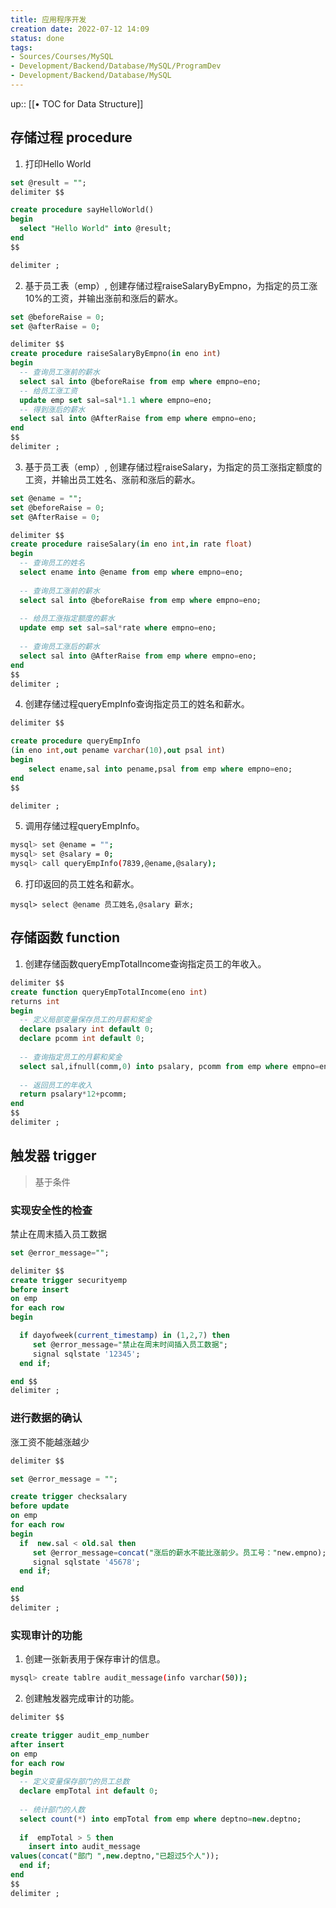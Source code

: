 ```yaml
---
title: 应用程序开发
creation date: 2022-07-12 14:09 
status: done
tags:
- Sources/Courses/MySQL
- Development/Backend/Database/MySQL/ProgramDev
- Development/Backend/Database/MySQL
---
```

up:: [[• TOC for Data Structure]]

## 存储过程 procedure

1. 打印Hello World

```sql
set @result = "";
delimiter $$

create procedure sayHelloWorld()
begin
  select "Hello World" into @result;
end
$$

delimiter ;
```


2. 基于员工表（emp）, 创建存储过程raiseSalaryByEmpno，为指定的员工涨10%的工资，并输出涨前和涨后的薪水。

```sql
set @beforeRaise = 0;
set @afterRaise = 0;

delimiter $$
create procedure raiseSalaryByEmpno(in eno int)
begin
  -- 查询员工涨前的薪水
  select sal into @beforeRaise from emp where empno=eno;
  -- 给员工涨工资
  update emp set sal=sal*1.1 where empno=eno;
  -- 得到涨后的薪水
  select sal into @AfterRaise from emp where empno=eno;
end
$$
delimiter ;
```


3. 基于员工表（emp）, 创建存储过程raiseSalary，为指定的员工涨指定额度的工资，并输出员工姓名、涨前和涨后的薪水。

```sql
set @ename = "";
set @beforeRaise = 0;
set @AfterRaise = 0;

delimiter $$
create procedure raiseSalary(in eno int,in rate float)
begin
  -- 查询员工的姓名
  select ename into @ename from emp where empno=eno;
 
  -- 查询员工涨前的薪水
  select sal into @beforeRaise from emp where empno=eno;
  
  -- 给员工涨指定额度的薪水
  update emp set sal=sal*rate where empno=eno;
  
  -- 查询员工涨后的薪水
  select sal into @AfterRaise from emp where empno=eno;
end
$$
delimiter ;
```

4. 创建存储过程queryEmpInfo查询指定员工的姓名和薪水。

```sql
delimiter $$

create procedure queryEmpInfo
(in eno int,out pename varchar(10),out psal int)
begin
	select ename,sal into pename,psal from emp where empno=eno;
end
$$

delimiter ;
```


5. 调用存储过程queryEmpInfo。

```bash
mysql> set @ename = "";
mysql> set @salary = 0;
mysql> call queryEmpInfo(7839,@ename,@salary);
```

6. 打印返回的员工姓名和薪水。

```
mysql> select @ename 员工姓名,@salary 薪水;
```


## 存储函数 function

1. 创建存储函数queryEmpTotalIncome查询指定员工的年收入。

```sql
delimiter $$
create function queryEmpTotalIncome(eno int)
returns int
begin
  -- 定义局部变量保存员工的月薪和奖金
  declare psalary int default 0;
  declare pcomm int default 0;
  
  -- 查询指定员工的月薪和奖金
  select sal,ifnull(comm,0) into psalary, pcomm from emp where empno=eno;
 
  -- 返回员工的年收入
  return psalary*12+pcomm;
end
$$
delimiter ;
```


## 触发器 trigger

> 基于条件
 
### 实现安全性的检查

禁止在周末插入员工数据

```sql
set @error_message="";

delimiter $$
create trigger securityemp
before insert
on emp
for each row
begin

  if dayofweek(current_timestamp) in (1,2,7) then
     set @error_message="禁止在周末时间插入员工数据";
     signal sqlstate '12345';
  end if;

end $$
delimiter ;
```

### 进行数据的确认

涨工资不能越涨越少

```sql
delimiter $$

set @error_message = "";

create trigger checksalary
before update
on emp
for each row
begin
  if  new.sal < old.sal then
     set @error_message=concat("涨后的薪水不能比涨前少。员工号："new.empno);
     signal sqlstate '45678';
  end if;

end 
$$
delimiter ;
```

### 实现审计的功能

1. 创建一张新表用于保存审计的信息。

```bash
mysql> create tablre audit_message(info varchar(50));
```

2. 创建触发器完成审计的功能。

```sql
delimiter $$

create trigger audit_emp_number
after insert
on emp
for each row
begin
  -- 定义变量保存部门的员工总数
  declare empTotal int default 0;
  
  -- 统计部门的人数
  select count(*) into empTotal from emp where deptno=new.deptno;
   
  if  empTotal > 5 then
    insert into audit_message 
values(concat("部门 ",new.deptno,"已超过5个人"));
  end if;
end 
$$
delimiter ;
```